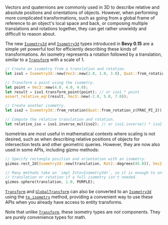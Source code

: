<!-- Basic isometry types -->
<!-- https://github.com/bevyengine/bevy/pull/14269 -->

Vectors and quaternions are commonly used in 3D to describe relative and absolute positions and orientations of objects.
However, when performing more complicated transformations, such as going from a global frame of reference to an object's local space and back,
or composing multiple translations and rotations together, they can get rather unwieldy and difficult to reason about.

The new [`Isometry2d`] and [`Isometry3d`] types introduced in **Bevy 0.15** are a simple yet powerful tool for efficiently describing
these kinds of transformations. An isometry represents a rotation followed by a translation, similar to a [`Transform`] with a scale of 1.

```rust
// Create an isometry from a translation and rotation.
let iso1 = Isometry3d::new(Vec3::new(2.0, 1.0, 3.0), Quat::from_rotation_z(FRAC_PI_2));

// Transform a point using the isometry.
let point = Vec3::new(4.0, 4.0, 4.0);
let result = iso1.transform_point(point); // or iso1 * point
assert_relative_eq!(result, Vec3::new(-2.0, 5.0, 7.0));

// Create another isometry.
let iso2 = Isometry3d::from_rotation(Quat::from_rotation_z(FRAC_PI_2));

// Compute the relative translation and rotation.
let relative_iso = iso1.inverse_mul(iso2); // or iso1.inverse() * iso2
```

Isometries are most useful in mathematical contexts where scaling is not desired, such as when describing relative positions of objects
for intersection tests and other geometric queries. However, they are now also used in some APIs, including gizmo methods:

```rust
// Specify rectangle position and orientation with an isometry.
gizmos.rect_2d(Isometry2d::new(translation, Rot2::degrees(45.0)), Vec2::splat(250.0), CYAN);

// Many methods take an `impl Into<Isometry3d>`, so it is enough to only provide
// translation or rotation if a full isometry isn't needed.
gizmos.sphere(translation, 1.0, PURPLE);
```

[`Transform`] and [`GlobalTransform`] can also be converted to an [`Isometry3d`] using the [`to_isometry`] method,
providing a convenient way to use these APIs when you already have access to entity transforms.

Note that unlike [`Transform`], these isometry types are *not* components. They are purely convenience types for math.

[`Isometry2d`]: https://docs.rs/bevy/0.15/bevy/math/struct.Isometry2d.html
[`Isometry3d`]: https://docs.rs/bevy/0.15/bevy/math/struct.Isometry3d.html
[`Transform`]: https://docs.rs/bevy/0.15/bevy/transform/components/struct.Transform.html
[`GlobalTransform`]: https://docs.rs/bevy/0.15/bevy/transform/components/struct.GlobalTransform.html
[`to_isometry`]: https://docs.rs/bevy/0.15/bevy/transform/components/struct.Transform.html#method.to_isometry

